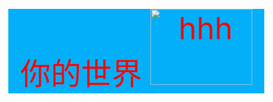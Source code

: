 <!DOCTYPE IKUN>
<html lang="zh-CN">
  <head>
    <meta charset="utf-8" />
    <meta name="viewport" content="width=device-width, initial-scale=1" />
    <title>IAKU粉丝交流群</title>
    <style>
      body {
        margin: 0;
      }
    </style>
  </head>
  <body>
    <div
      style="
        background-color: #03aff9;
        text-align: center;
        max-width: 700px;
        margin: 30px auto;
        font-size: 60;
        color: #ff0202;
      "
    >
      你的世界
      <img
        src="https://image.9game.cn/2017/7/6/17412312.jpg"
        alt="hhh"
        width="200px"
        height="150px"
      />
    </div>
    <div
      style="
        max-width: 700px;
        margin: 30px auto;
        padding: 30;
        font-size: 30;

        background-color: #f7ff02;
      "
    >
      <p>点击康康</p>
      <a
        href="https://tse2-mm.cn.bing.net/th/id/OIP-C.h4-rPJ3pTGYFfv8LPTd1LAAAAA?pid=ImgDet&rs=1"
        >骷髅</a
      >和
      <a
        href="https://ts1.cn.mm.bing.net/th/id/R-C.51846bb32e12ce1231f1453a25053b37?rik=sc04aFlL3J%2bDqA&riu=http%3a%2f%2fpic.3h3.com%2fup%2f2015-9%2f20159922221033055141.jpg&ehk=g7OCXXbnnaeH5%2f1Q9NEMWuoWRjtpfHWQNBN3Su2HtOs%3d&risl=&pid=ImgRaw&r=0&sres=1&sresct=1"
        >僵尸</a
      >和
      <a
        href="https://ts1.cn.mm.bing.net/th/id/R-C.afe2eb071281b25c08749597bf597ae1?rik=z5%2blBsy6mAFypg&riu=http%3a%2f%2fimg.hongdoufm.com%2f22122725580871532347010738.png&ehk=GwkW9bcBigBr%2bK73qQL%2bF6quIYs5YLatkdT6RGO%2fosQ%3d&risl=&pid=ImgRaw&r=0"
        >史蒂夫</a
      >
      <a href="https://p.ssl.qhimg.com/t01f95901b9b2e3cdb7.png">苦力怕</a>
      <a
        href="https://wangshanggouwu.pai-hang-bang.cn/pic.php?img=http%3A%2F%2Fd.ifengimg.com%2Fw600%2Fp0.ifengimg.com%2Fpmop%2F2018%2F0727%2F16FED641216022AD093AEB4431855632F089E820_size40_w640_h393.jpeg"
        >末影人</a
      >
      <img
        src="https://image.9game.cn/2020/1/30/136900449.jpg"
        alt=""
        width="500px"
        height="200px"
      />
    </div>
    <div
      style="
        background-color: #00b7ff;
        max-width: 700px;
        margin: 30px auto;
        text-align: center;
        line-break: 100;
        font-size: 17;
      "
    >
      <p>嗨嗨害</p>
      <p></p>
      <p></p>
      <p>这是我第一次做网站</p>
      <a href="https://www.minecraft.net/zh-hans">我的世界</a>
    </div>
  </body>
</html>
